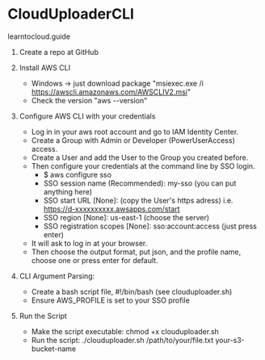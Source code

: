 # CloudUploaderCLI

learntocloud.guide

1. Create a repo at GitHub

2. Install AWS CLI

   - Windows -> just download package "msiexec.exe /i https://awscli.amazonaws.com/AWSCLIV2.msi"
   - Check the version "aws --version"

3. Configure AWS CLI with your credentials

   - Log in in your aws root account and go to IAM Identity Center.
   - Create a Group with Admin or Developer (PowerUserAccess) access.
   - Create a User and add the User to the Group you created before.
   - Then configure your credentials at the command line by SSO login.
     - $ aws configure sso
     - SSO session name (Recommended): my-sso (you can put anything here)
     - SSO start URL [None]: (copy the User's https adress) i.e. https://d-xxxxxxxxxx.awsapps.com/start
     - SSO region [None]: us-east-1 (choose the server)
     - SSO registration scopes [None]: sso:account:access (just press enter)
   - It will ask to log in at your browser.
   - Then choose the output format, put json, and the profile name, choose one or press enter for default.

4. CLI Argument Parsing:

   - Create a bash script file, #!/bin/bash (see clouduploader.sh)
   - Ensure AWS_PROFILE is set to your SSO profile

5. Run the Script
   - Make the script executable: chmod +x clouduploader.sh
   - Run the script: ./clouduploader.sh /path/to/your/file.txt your-s3-bucket-name
